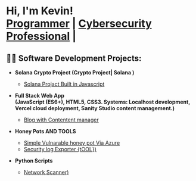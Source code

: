 <h1>Hi, I'm Kevin! <br/><a href="https://github.com/TheMarketfoxx">Programmer</a> | <a href="https://www.linkedin.com/in/cyberkev1/">Cybersecurity Professional</a> |
<h2>👨‍💻 Software Development Projects:</h2>

- <b>Solana Crypto Project (Crypto Project| Solana )</b>
  - [Solana Projact Built in Javascript ](https://github.com/TheMarketfoxx/Sol_Pay)
- <b>Full Stack Web App  <br/> (JavaScript (ES6+), HTML5, CSS3. Systems: Localhost development, Vercel cloud deployment, Sanity Studio content management.)</b>
  - [Blog with Contentent manager](https://github.com/TheMarketfoxx/Bl0G) <b><i></b></i>
- <b>Honey Pots AND TOOLS </b>
  - [Simple Vulnarable honey pot Via Azure](https://github.com/TheMarketfoxx/Honeypot)
  - [Security log Exporter {tOOL})](https://github.com/TheMarketfoxx/Security_Log_Exporter)
  
- <b>Python Scripts</b>
  - [Network Scanner)](https://github.com/TheMarketfoxx/Network_Scan)

